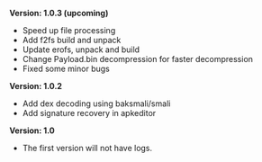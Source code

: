 **Version: 1.0.3 (upcoming)**

+ Speed up file processing
+ Add f2fs build and unpack
+ Update erofs, unpack and build
+ Change Payload.bin decompression for faster decompression
+ Fixed some minor bugs

**Version: 1.0.2**

+ Add dex decoding using baksmali/smali
+ Add signature recovery in apkeditor

**Version: 1.0**

+ The first version will not have logs.


